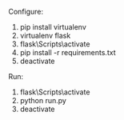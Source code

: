 Configure:
1. pip install virtualenv
2. virtualenv flask
3. flask\Scripts\activate
4. pip install -r requirements.txt
5. deactivate

Run:
1. flask\Scripts\activate
2. python run.py
3. deactivate


	